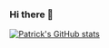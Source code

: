### Hi there 👋

<!--
**hoehnp/hoehnp** is a ✨ _special_ ✨ repository because its `README.md` (this file) appears on your GitHub profile.

Here are some ideas to get you started:

- 🔭 I’m currently working on navit, bolzplatz2006 and OpenFOAM related topics.
- 🌱 I’m currently learning ...
- 👯 I’m looking to collaborate on SpaceDesignTool and Zotero-Prime.
- 🤔 I’m looking for help with SpaceDesignTool and Zotero-Prime.
- 💬 Ask me about ...
- 📫 How to reach me: ...
- 😄 Pronouns: ...
- ⚡ Fun fact: ...
-->
[![Patrick's GitHub stats](https://github-readme-stats.vercel.app/api?username=hoehnp)](https://github.com/anuraghazra/github-readme-stats)
